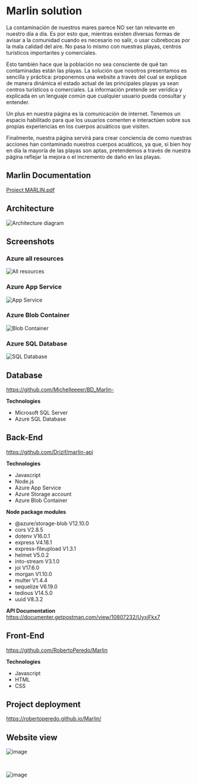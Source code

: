 ﻿# Marlin solution

La contaminación de nuestros mares parece NO ser tan relevante en nuestro día a día. Es por esto que, mientras existen diversas formas de avisar a la comunidad cuando es necesario no salir, o usar cubrebocas por la mala calidad del aire. No pasa lo mismo con nuestras playas, centros turísticos importantes y comerciales.


Esto también hace que la población no sea consciente de qué tan contaminadas están las playas. La solución que nosotros presentamos es sencilla y práctica: proponemos una website a través del cual se explique de manera dinámica el estado actual de las principales playas ya sean centros turísticos o comerciales. La información pretende ser verídica y explicada en un lenguaje común que cualquier usuario pueda consultar y entender.


Un plus en nuestra página es la comunicación de internet. Tenemos un espacio habilitado para que los usuarios comenten e interactúen sobre sus propias experiencias en los cuerpos acuáticos que visiten.


Finalmente, nuestra página servirá para crear conciencia de como nuestras acciones han contaminado nuestros cuerpos acuáticos, ya que, si bien hoy en día la mayoría de las playas son aptas, pretendemos a través de nuestra página reflejar la mejora o el incremento de daño en las playas.


## Marlin Documentation
[Project MARLIN.pdf](https://github.com/Drizif/marlin-solution/files/8701577/Project.MARLIN.pdf)


## Architecture
<img src="/docs/diagrams/architecture_diagram.drawio.png" alt="Architecture diagram"/>


## Screenshots
### Azure all resources
<img src="/docs/screenshots/azure_all_resources.png" alt="All resources"/>

### Azure App Service
<img src="/docs/screenshots/azure_app_service_api.png" alt="App Service"/>

### Azure Blob Container
<img src="/docs/screenshots/azure_blob_container.png" alt="Blob Container"/>

### Azure SQL Database
<img src="/docs/screenshots/azure_sql_database.png" alt="SQL Database"/>


## Database
https://github.com/Michelleeeer/BD_Marlin-

**Technologies**
* Microsoft SQL Server
* Azure SQL Database

## Back-End
https://github.com/Drizif/marlin-api

**Technologies**
* Javascript
* Node.js
* Azure App Service
* Azure Storage account
* Azure Blob Container

**Node package modules**
* @azure/storage-blob V12.10.0
* cors V2.8.5
* dotenv V16.0.1
* express V4.18.1
* express-fileupload V1.3.1
* helmet V5.0.2
* into-stream V3.1.0
* joi V17.6.0
* morgan V1.10.0
* multer V1.4.4
* sequelize V6.19.0
* tedious V14.5.0
* uuid V8.3.2


**API Documentation**
https://documenter.getpostman.com/view/10807232/UyxjFkx7


## Front-End
https://github.com/RobertoPeredo/Marlin

**Technologies**
* Javascript
* HTML
* CSS


## Project deployment
https://robertoperedo.github.io/Marlin/

## Website view 
![image](https://user-images.githubusercontent.com/99369122/168943699-d3f9cd4d-fac5-492f-9324-43d43aaa0f0a.png)

<br>

![image](https://user-images.githubusercontent.com/99369122/168943764-2608b66b-8412-4243-a44c-5ed0e00669f3.png)


